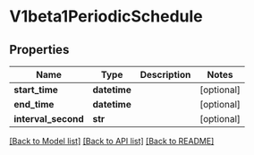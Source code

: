 # V1beta1PeriodicSchedule

## Properties
Name | Type | Description | Notes
------------ | ------------- | ------------- | -------------
**start_time** | **datetime** |  | [optional] 
**end_time** | **datetime** |  | [optional] 
**interval_second** | **str** |  | [optional] 

[[Back to Model list]](../README.md#documentation-for-models) [[Back to API list]](../README.md#documentation-for-api-endpoints) [[Back to README]](../README.md)


